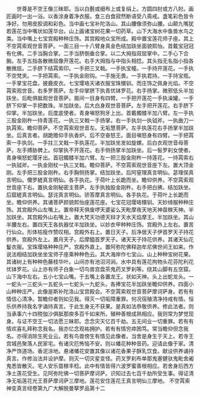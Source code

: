 <!-- { "loadSidebar": true } -->
　　世尊是不空王像三昧耶。当以白氎或细布上或复绢上。方圆四肘或方八肘。画匠画时一出一浴。以香涂身着净衣服。食三白食寂然断语受八斋戒。盏笔彩色皆令净好。勿用皮胶调和彩色。当中画七宝补陀洛山。其山腰像须弥山腰。山颠九嘴犹若莲花当中嘴状如莲华台。山上画诸宝树花果一切药草。山下大海水中鱼兽水鸟之类。当中嘴上七宝宫殿种种庄饰。其宫殿地众宝所成。殿中置宝莲花师子座。其上不空罥索观世音菩萨。一面三目一十八臂身真金色结加趺坐面貌熙怡。首戴宝冠冠有化佛。二手当胸合掌。二手当脐倒垂合掌。以二大拇指双屈掌中。二手心下合腕。左手五指各散微屈像开莲花。右手大拇指与中指头相捻。其头指无名指小指各散微屈。二手脐下结罥索印。一手把三叉戟。一手执宝幢。一手持开莲花。一手执不空梵夹。一手把罥索。一手执金刚钩。一手施无畏。一手执君持。一手持宝瓶。一手掌宝花盘。披鹿皮衣。七宝璎珞天诸衣服宝珠镮钏。而庄饰之佩身光焰。不空罥索观世音。右多罗菩萨。左手仰掌脐下执青优钵罗花。右手扬掌。微邪低头半加趺坐。后毗俱胝观世音菩萨。眉间一目身有四臂。一手把开莲花一手执澡罐。一手脐下仰掌一手把数珠。半加趺坐。后大白身观世音菩萨。左手把开莲花。右手脐下仰掌。半加趺坐。后度底使者。青身嗔怒狗牙上出。首戴髑髅半加八臂。左一手执三股金刚杵一持青莲花。一执三叉戟一手扬掌。右一手执剑一执钺斧。一执曲刀一执罥索。瞻仰菩萨。不空罥索观世音左。无垢慧菩萨。左手执莲花右手扬掌半加趺坐。后真言者。胡跪赡仰手执香炉。后不空奋怒王。面目嗔怒身有四臂。一手把罥索一手执剑。一手拄三叉戟一手执莲花。半加趺坐发如旋螺。后白衣观世音母菩萨。左手搏胁髀上。仰掌执不开莲花。右手侧扬掌半加趺坐。后一髻罗刹女使者。青身嗔怒蛇璎牙出。首冠髑髅半加六臂。左一把三股金刚杵一持莲花。一持罥索右一执钺斧。一执金刚杖一执三叉戟。瞻仰菩萨。不空罥索观世音座下左。置大顶金刚。左手把三股金刚杵。右手胸侧扬掌。结加趺坐。后阿窒理真言明仙。苾理俣真言明仙。儞罗縒真言明仙。各手执花。于荷叶上长跪而坐。瞻仰供养。不空罥索观世音座下右。置执金刚秘密主菩萨。左手执独股金刚杵。右手把白拂。结加趺坐。后窟縒真言明仙。瑟诧真言明仙。骄答摩真言明仙。各手执花。于荷叶上长跪而坐。瞻仰供养。其诸菩萨颜貌熙怡座莲花座。七宝花冠璎珞镮钏。天妙绮服种种庄饰。其宫殿外山左嘴上。置帝释天俱废啰天婆娑么天毗摩夜天地天神苗稼天神。半加趺坐。其宫殿外山右嘴上。置大梵天功德天辩才天水天焰摩王。半加趺坐。其山半腰左右。置四天王各执器仗半加趺坐。以妙衣甲种种庄饰。宫殿外上左右。置苦行仙众。形体枯瘦作赞叹相。宫殿外右上。置日天子。后净居天子伊首罗天子持花供养。宫殿外左上。置月天子。后摩醯首罗天子。诸天天子持花供养。其诸天仙花鬘衣服。宝珠璎珞种种庄严。宫殿外直上。置阿弥陀佛释迦牟尼佛世间王如来。作说法相结加趺坐坐宝师子座乘种种色云。其大海岸作七宝山。山上种种宝树花果。其诸树上有种种色藤枝华叶。山间亦有池沼河涧。水中具有莲花拘物头花芬陀利花优钵罗花。山上亦有师子白象一切鸟兽宫盘茶鬼药叉罗刹等。绕其山脚有五空窟。山下海中左右。五小七宝山嘴。于五嘴上各置龙王。状如天神。头上出蛇龙头。一一蛇头一三蛇头一五蛇头一七蛇头一九蛇头。各捧宝花半加趺坐瞻仰供养。四面小山种种庄严。此像是斯补陀洛山宝宫殿会。不空罥索观世音菩萨摩诃萨身。若有有情信心清净。暂瞻仰者则如见我。得灭一切垢障重罪。何况宿殖清净持戒有情。恒乐供养持我名字诵持真言。于此生身无不获果。是真如法恭敬供养。修此法者。则当承事六十四殑伽沙俱胝那庾多百千如来所。殖种善根成熟相应。我则常为梦觉现身。与证不空王一切法愿三昧耶。念念灾灭亿百千劫。五无间业一切重罪。若有有情欢喜礼拜称念我名。我亦忆念观祐拥护。若有有情穷瘁困笃。常当瞻仰但念我名。亦得消除生死业云。若有鸟兽傍生有情见此像者。当舍是身生于天上。若寺王宫城邑聚落人民家宅。有诸灾厄怖恼不安。则以幡花种种音药。迎请此像于家。清净严饰道场。香泥涂地。悬诸幡花安置其像以诸花香果子酥乳饮食。献设供养诵持真言。作修治法并设护摩。则灭一切灾星变怪。药叉罗刹布单那鬼塞健驮鬼毗舍阇鬼悉皆散灭。宅人安乐苗稼丰稔。此中有情皆得六波罗蜜善根相应。若舍身后西方净土莲花受生。见阿弥陀佛一切菩萨摩诃萨。识知过去七百千劫所受生事。得证清净无垢莲花光王菩萨摩诃萨三摩地。莲花安住莲花王真言明仙三摩地。
不空罥索神变真言经卷第九广大解脱曼拏罗品第十二
